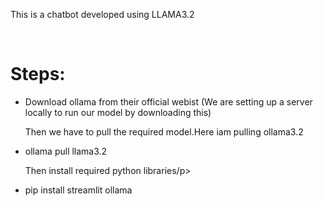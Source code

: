 <p>This is a chatbot developed using LLAMA3.2</p><br>

<h1>Steps:</h1>
<ul>
<li>Download ollama from their official webist (We are setting up a server locally to run our model by downloading this)</li>
<p>Then we have to pull the required model.Here iam pulling ollama3.2</p>
<li>ollama pull llama3.2</li>
<p>Then install required python libraries/p>
<li>pip install streamlit ollama</li>
</ul>
